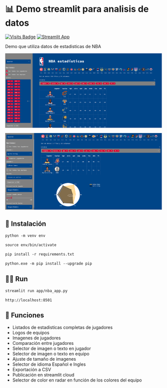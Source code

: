 # :bar_chart: Demo streamlit para analisis de datos

[![Visits Badge](https://badges.pufler.dev/visits/ezeparziale/hello-streamlit?style=flat-square)]()
[![Streamlit App](https://static.streamlit.io/badges/streamlit_badge_black_white.svg)](https://share.streamlit.io/ezeparziale/hello-streamlit/app/nba_app.py)

Demo que utiliza datos de estadisticas de NBA

![image](app/img/app.png)

![image](app/img/app_2.png)

## :floppy_disk: Instalación

```shell
python -m venv env
```

```shell
source env/bin/activate
```

```shell
pip install -r requirements.txt
```

```shell
python.exe -m pip install --upgrade pip
```

## :running_man: Run

```shell
streamlit run app/nba_app.py
```

```http
http://localhost:8501
```

## :basketball: Funciones

- Listados de estadisticas completas de jugadores
- Logos de equipos
- Imagenes de jugadores
- Comparación entre jugadores
- Selector de imagen o texto en jugador
- Selector de imagen o texto en equipo
- Ajuste de tamaño de imagenes
- Selector de idioma Español e Ingles
- Exportación a CSV
- Publicación en streamlit cloud
- Selector de color en radar en función de los colores del equipo
